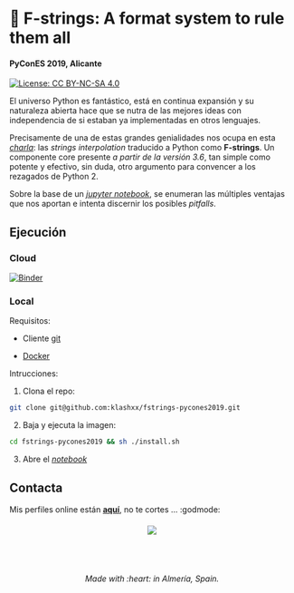 # :snake: F-strings: A format system to rule them all

#### PyConES 2019, Alicante

[![License: CC BY-NC-SA 4.0](https://img.shields.io/badge/License-CC%20BY--NC--SA%204.0-lightgrey.svg)](https://creativecommons.org/licenses/by-nc-sa/4.0/)

El universo Python es fantástico, está en continua expansión y su naturaleza abierta hace que se nutra de las mejores ideas con independencia de si estaban ya implementadas en otros lenguajes.

Precisamente de una de estas grandes genialidades nos ocupa en esta [*charla*]( https://sched.co/VdMR): las *strings interpolation* traducido a Python como **F-strings**. Un componente core presente *a partir de la versión 3.6*, tan simple como potente y efectivo, sin duda, otro argumento para convencer a los rezagados de Python 2.

Sobre la base de un [*jupyter notebook*](https://mybinder.org/v2/gh/klashxx/fstrings-binder/master?filepath=fstrings.ipynb), se enumeran las múltiples ventajas que nos aportan e intenta discernir los posibles *pitfalls*.

## Ejecución

### Cloud

[![Binder](https://mybinder.org/badge_logo.svg)](https://mybinder.org/v2/gh/klashxx/fstrings-binder/master?filepath=fstrings.ipynb)

### Local

Requisitos:

- Cliente [git][git-download]

- [Docker][docker-install]

Intrucciones:

1. Clona el repo:

```bash
git clone git@github.com:klashxx/fstrings-pycones2019.git
```

2. Baja y ejecuta la imagen:

```bash
cd fstrings-pycones2019 && sh ./install.sh
```

3. Abre el [*notebook*](http://127.0.0.1:8888/?token=fstrings)

## Contacta

Mis perfiles online están [**aquí**](https://klashxx.github.io/about), no te cortes ... :godmode:

<h6 align="center">
<a href="https://pycones19.sched.com/event/VdMR">
  <img src="https://github.com/klashxx/fstrings-pycones2019/blob/master/logo_pycon_2019.png">
</a></h6>
<br>
<h6 align="center">Made with :heart: in Almería, Spain.</h6>

[git-download]: https://git-scm.com/downloads "git - Descarga"
[docker-install]: https://docs.docker.com/engine/installation/ "Docker - Instalación"
